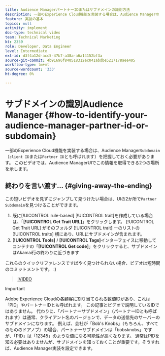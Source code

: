 ```yaml
---
title: Audience ManagerパートナーIDまたはサブドメインの識別方法
description: 一部のExperience Cloud機能を実装する場合は、Audience Managerの「パートナーID」（「クライアントID」や「サブドメイン」とも呼ばれます）を把握しておく必要があります。 このビデオでは、Audience ManagerUIでこのIDを取得できる2つの場所を示します。
feature: 実装の基本
topics: null
activity: implement
doc-type: technical video
team: Technical Marketing
kt: 2359
role: Developer, Data Engineer
level: Intermediate
exl-id: d3f4a12d-acc5-47b7-a38a-a6a14152bf3a
source-git-commit: 4b91696f840518312ec041abdbe5217178aee405
workflow-type: tm+mt
source-wordcount: '333'
ht-degree: 0%

---
```


# サブドメインの識別Audience Manager {#how-to-identify-your-audience-manager-partner-id-or-subdomain}

一部のExperience Cloud機能を実装する場合は、Audience Manager`Subdomain`（`client ID`または`Partner ID`とも呼ばれます）を把握しておく必要があります。 このビデオでは、Audience ManagerUIでこの情報を取得できる2つの場所を示します。

## 終わりを言い渡す… {#giving-away-the-ending}

この短いビデオを見ずにジャンプして見つけたい場合は、UIの2か所で`Partner Subdomain`を見つけることができます。

1. 既に[!UICONTROL rule-based] [!UICONTROL trait]を作成している場合は、「**[!UICONTROL Get Trait URL]**」をクリックします。
   [!UICONTROL Get Trait URL] がそのフォルダ [!UICONTROL trait] ーのリストの [!UICONTROL traits] 横にあり、URLにサブドメインが含まれます。
1. **[!UICONTROL Tools]** / **[!UICONTROL Tags]**&#x200B;インターフェイスに移動してコンテナの「**[!UICONTROL Get code]**」をクリックすると、サブドメインはAkamai行の終わりに近づきます

これらのクイックリファレンスですばやく見つけられない場合、ビデオは短時間のコミットメントです。 :)

>[!VIDEO](https://video.tv.adobe.com/v/25922/?quality=12)

>[!IMPORTANT]
>
>Adobe Experience Cloudの各顧客に割り当てられる数値IDがあり、これは「PID」やパートナーIDとも呼ばれます。 この記事とビデオで説明しているIDではありません。 代わりに、「パートナーサブドメイン」（パートナーIDとも呼ばれます）は通常、クライアント名のバージョンで、データの送信先のサーバーのサブドメインになります。 例えば、会社が「Bob&#39;s Knobs」（もちろん、すべてのもののドアノブ）の場合、パートナーサブドメインは「bobsknobs」ですが、「PID」は「12345」のような値になる可能性が高くなります。 通常はPIDを知る必要はありませんが、サブドメインを知っておくことが重要です。そうすれば、Audience Manager実装を設定できます。

